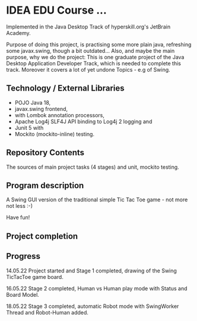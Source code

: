 # IDEA EDU Course ...

Implemented in the Java Desktop Track of hyperskill.org's JetBrain Academy.

Purpose of doing this project, is practising some more plain java, refreshing some javax.swing, though a bit outdated...
Also, and maybe the main purpose, why we do the project: This is one graduate project of the Java Desktop Application
Developer Track, which is needed to complete this track. Moreover it covers a lot of yet undone Topics - e.g of Swing.

## Technology / External Libraries

- POJO Java 18,
- javax.swing frontend,
- with Lombok annotation processors, 
- Apache Log4j SLF4J API binding to Log4j 2 logging and 
- Junit 5 with 
- Mockito (mockito-inline) testing.

## Repository Contents

The sources of main project tasks (4 stages) and unit, mockito testing.

## Program description

A Swing GUI version of the traditional simple Tic Tac Toe game - not more not less :-)

Have fun!

## Project completion

[//]: # (Project was completed on xx.0d.22.)

## Progress

14.05.22 Project started and Stage 1 completed, drawing of the Swing TicTacToe game board.

16.05.22 Stage 2 completed, Human vs Human play mode with Status and Board Model.

18.05.22 Stage 3 completed, automatic Robot mode with SwingWorker Thread and Robot-Human added.